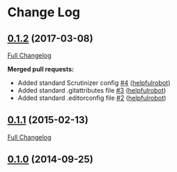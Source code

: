 # Change Log

## [0.1.2](https://github.com/webbuilders-group/silverstripe-collapsiblewidgets/tree/0.1.2) (2017-03-08)
[Full Changelog](https://github.com/webbuilders-group/silverstripe-collapsiblewidgets/compare/0.1.1...0.1.2)

**Merged pull requests:**

- Added standard Scrutinizer config [\#4](https://github.com/webbuilders-group/silverstripe-collapsiblewidgets/pull/4) ([helpfulrobot](https://github.com/helpfulrobot))
- Added standard .gitattributes file [\#3](https://github.com/webbuilders-group/silverstripe-collapsiblewidgets/pull/3) ([helpfulrobot](https://github.com/helpfulrobot))
- Added standard .editorconfig file [\#2](https://github.com/webbuilders-group/silverstripe-collapsiblewidgets/pull/2) ([helpfulrobot](https://github.com/helpfulrobot))

## [0.1.1](https://github.com/webbuilders-group/silverstripe-collapsiblewidgets/tree/0.1.1) (2015-02-13)
[Full Changelog](https://github.com/webbuilders-group/silverstripe-collapsiblewidgets/compare/0.1.0...0.1.1)

## [0.1.0](https://github.com/webbuilders-group/silverstripe-collapsiblewidgets/tree/0.1.0) (2014-09-25)
